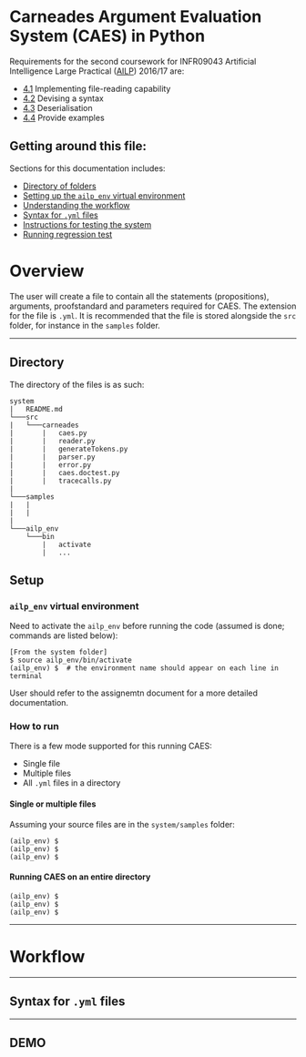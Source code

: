 # Carneades Argument Evaluation System (CAES) in Python
Requirements for the second coursework for INFR09043 Artificial Intelligence Large Practical ([AILP](http://www.inf.ed.ac.uk/teaching/courses/ailp/)) 2016/17 are:

- [4.1](www.inf.ed.ac.uk/teaching/courses/ailp/2016-17/assignments/assignment2.pdf#4) Implementing file-reading capability
- [4.2](www.inf.ed.ac.uk/teaching/courses/ailp/2016-17/assignments/assignment2.pdf#5) Devising a syntax
- [4.3](www.inf.ed.ac.uk/teaching/courses/ailp/2016-17/assignments/assignment2.pdf#5) Deserialisation
- [4.4](www.inf.ed.ac.uk/teaching/courses/ailp/2016-17/assignments/assignment2.pdf#5) Provide examples


## Getting around this file:
Sections for this documentation includes:
* [Directory of folders](#directory)
* [Setting up the `ailp_env` virtual environment](#environment)
* [Understanding the workflow](#workflow)
* [Syntax for `.yml` files](#syntax)
* [Instructions for testing the system](#demo)
* [Running regression test](#testing)

Overview
======
The user will create a file to contain all the statements (propositions), arguments, proofstandard and parameters required for CAES. The extension for the file is `.yml`. It is recommended that the file is stored alongside the `src` folder, for instance in the `samples` folder.

-------
## Directory
The directory of the files is as such:
```
system
|   README.md
└───src
|   └───carneades
|       |   caes.py
|       |   reader.py
|       |   generateTokens.py
|       |   parser.py
|       |   error.py
|       |   caes.doctest.py
|       |   tracecalls.py
|      
└───samples
|   |
|   |
|
└───ailp_env
    └───bin
        |   activate
        |   ...

```
## Setup

### `ailp_env` virtual environment
Need to activate the `ailp_env` before running the code (assumed is done; commands are listed below):
```$
[From the system folder]
$ source ailp_env/bin/activate
(ailp_env) $  # the environment name should appear on each line in terminal
```
User should refer to the assignemtn document for a more detailed documentation.

### How to run
There is a few mode supported for this running CAES:
* Single file
* Multiple files
* All `.yml` files in a directory

#### Single or multiple files
Assuming your source files are in the `system/samples` folder:
```$
(ailp_env) $
(ailp_env) $
(ailp_env) $
```
#### Running CAES on an entire directory
```$
(ailp_env) $
(ailp_env) $
(ailp_env) $
```
-----------
Workflow
========
---
## Syntax for `.yml` files

---
## DEMO
